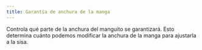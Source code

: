 ```yaml
---
title: Garantía de anchura de la manga
---
```


Controla qué parte de la anchura del manguito se garantizará. Esto determina cuánto podemos modificar la anchura de la manga para ajustarla a la sisa.




